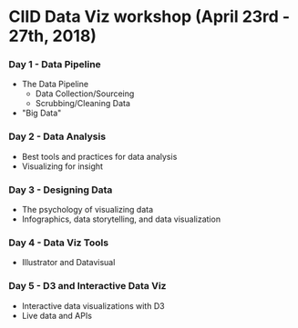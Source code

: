 # CIID Data Viz workshop (April 23rd - 27th, 2018)
### Day 1 - Data Pipeline
* The Data Pipeline
	* Data Collection/Sourceing
	* Scrubbing/Cleaning Data
* "Big Data"
### Day 2 - Data Analysis
* Best tools and practices for data analysis
* Visualizing for insight
### Day 3 - Designing Data
* The psychology of visualizing data
* Infographics, data storytelling, and data visualization
### Day 4 - Data Viz Tools
* Illustrator and Datavisual
### Day 5 - D3 and Interactive Data Viz
* Interactive data visualizations with D3
* Live data and APIs

